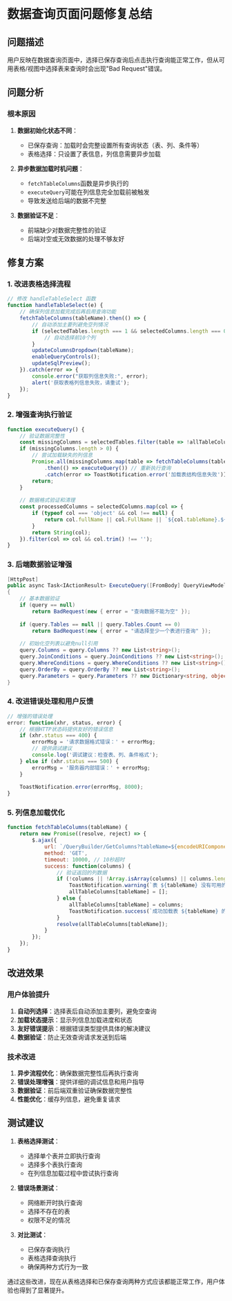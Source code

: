 # 数据查询页面问题修复总结

## 问题描述

用户反映在数据查询页面中，选择已保存查询后点击执行查询能正常工作，但从可用表格/视图中选择表来查询时会出现"Bad Request"错误。

## 问题分析

### 根本原因

1. **数据初始化状态不同**：
   - 已保存查询：加载时会完整设置所有查询状态（表、列、条件等）
   - 表格选择：只设置了表信息，列信息需要异步加载

2. **异步数据加载时机问题**：
   - `fetchTableColumns`函数是异步执行的
   - `executeQuery`可能在列信息完全加载前被触发
   - 导致发送给后端的数据不完整

3. **数据验证不足**：
   - 前端缺少对数据完整性的验证
   - 后端对空或无效数据的处理不够友好

## 修复方案

### 1. 改进表格选择流程

```javascript
// 修改 handleTableSelect 函数
function handleTableSelect(e) {
    // 确保列信息加载完成后再启用查询功能
    fetchTableColumns(tableName).then(() => {
        // 自动添加主要列避免空列情况
        if (selectedTables.length === 1 && selectedColumns.length === 0) {
            // 自动选择前10个列
        }
        updateColumnsDropdown(tableName);
        enableQueryControls();
        updateSqlPreview();
    }).catch(error => {
        console.error("获取列信息失败:", error);
        alert('获取表格列信息失败，请重试');
    });
}
```

### 2. 增强查询执行验证

```javascript
function executeQuery() {
    // 验证数据完整性
    const missingColumns = selectedTables.filter(table => !allTableColumns[table]);
    if (missingColumns.length > 0) {
        // 尝试加载缺失的列信息
        Promise.all(missingColumns.map(table => fetchTableColumns(table)))
            .then(() => executeQuery()) // 重新执行查询
            .catch(error => ToastNotification.error('加载表结构信息失败'));
        return;
    }
    
    // 数据格式验证和清理
    const processedColumns = selectedColumns.map(col => {
        if (typeof col === 'object' && col !== null) {
            return col.fullName || col.FullName || `${col.tableName}.${col.columnName}`;
        }
        return String(col);
    }).filter(col => col && col.trim() !== '');
}
```

### 3. 后端数据验证增强

```csharp
[HttpPost]
public async Task<IActionResult> ExecuteQuery([FromBody] QueryViewModel query)
{
    // 基本数据验证
    if (query == null)
        return BadRequest(new { error = "查询数据不能为空" });
    
    if (query.Tables == null || query.Tables.Count == 0)
        return BadRequest(new { error = "请选择至少一个表进行查询" });
    
    // 初始化空列表以避免null引用
    query.Columns = query.Columns ?? new List<string>();
    query.JoinConditions = query.JoinConditions ?? new List<string>();
    query.WhereConditions = query.WhereConditions ?? new List<string>();
    query.OrderBy = query.OrderBy ?? new List<string>();
    query.Parameters = query.Parameters ?? new Dictionary<string, object>();
}
```

### 4. 改进错误处理和用户反馈

```javascript
// 增强的错误处理
error: function(xhr, status, error) {
    // 根据HTTP状态码提供友好的错误信息
    if (xhr.status === 400) {
        errorMsg = '请求数据格式错误：' + errorMsg;
        // 提供调试建议
        console.log('调试建议：检查表、列、条件格式');
    } else if (xhr.status === 500) {
        errorMsg = '服务器内部错误：' + errorMsg;
    }
    
    ToastNotification.error(errorMsg, 8000);
}
```

### 5. 列信息加载优化

```javascript
function fetchTableColumns(tableName) {
    return new Promise((resolve, reject) => {
        $.ajax({
            url: `/QueryBuilder/GetColumns?tableName=${encodeURIComponent(tableName)}`,
            method: 'GET',
            timeout: 10000, // 10秒超时
            success: function(columns) {
                // 验证返回的列数据
                if (!columns || !Array.isArray(columns) || columns.length === 0) {
                    ToastNotification.warning(`表 ${tableName} 没有可用的列信息`);
                    allTableColumns[tableName] = [];
                } else {
                    allTableColumns[tableName] = columns;
                    ToastNotification.success(`成功加载表 ${tableName} 的 ${columns.length} 个列`);
                }
                resolve(allTableColumns[tableName]);
            }
        });
    });
}
```

## 改进效果

### 用户体验提升

1. **自动列选择**：选择表后自动添加主要列，避免空查询
2. **加载状态提示**：显示列信息加载进度和状态
3. **友好错误提示**：根据错误类型提供具体的解决建议
4. **数据验证**：防止无效查询请求发送到后端

### 技术改进

1. **异步流程优化**：确保数据完整性后再执行查询
2. **错误处理增强**：提供详细的调试信息和用户指导
3. **数据验证**：前后端双重验证确保数据完整性
4. **性能优化**：缓存列信息，避免重复请求

## 测试建议

1. **表格选择测试**：
   - 选择单个表并立即执行查询
   - 选择多个表执行查询
   - 在列信息加载过程中尝试执行查询

2. **错误场景测试**：
   - 网络断开时执行查询
   - 选择不存在的表
   - 权限不足的情况

3. **对比测试**：
   - 已保存查询执行
   - 表格选择查询执行
   - 确保两种方式行为一致

通过这些改进，现在从表格选择和已保存查询两种方式应该都能正常工作，用户体验也得到了显著提升。
